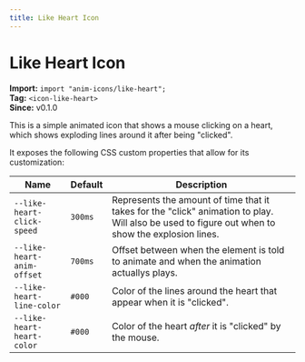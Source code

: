 ```yaml
---
title: Like Heart Icon
---
```

# Like Heart Icon

**Import:** `import "anim-icons/like-heart";`<br />
**Tag:** `<icon-like-heart>`<br />
**Since:** v0.1.0

This is a simple animated icon that shows a mouse clicking on a heart, which 
shows exploding lines around it after being "clicked". 

It exposes the following CSS custom properties that allow for its customization:

| Name | Default | Description |
| ---- | ------- | ----------- |
| `--like-heart-click-speed` | `300ms` | Represents the amount of time that it takes for the "click" animation to play. Will also be used to figure out when to show the explosion lines. |
| `--like-heart-anim-offset` | `700ms` | Offset between when the element is told to animate and when the animation actuallys plays. |
| `--like-heart-line-color` | `#000` | Color of the lines around the heart that appear when it is "clicked". |
| `--like-heart-heart-color` | `#000` | Color of the heart *after* it is "clicked" by the mouse. |